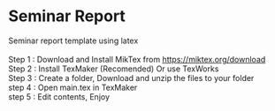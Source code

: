 # Seminar Report


Seminar report template using latex </br> </br>
Step 1 : Download and Install MikTex from https://miktex.org/download </br>
Step 2 : Install TexMaker (Recomended) Or use TexWorks </br>
Step 3 : Create a folder, Download and unzip the files to your folder </br>
step 4 : Open main.tex in TexMaker </br>
step 5 : Edit contents, Enjoy
